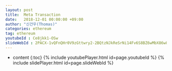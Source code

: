 ```yaml
---
layout: post
title:  Meta Transaction
date:   2018-12-01 00:00:00 +09:00
author: "신건우(Thomas)"
categories: ethereum
tag: ethereum
youtubeId : Ce8jkk1-OSw
slideWebId : 2PACX-1vQFnQHr0V9zGttwry2-2BQtzNJkReSrNi14Fv6S8BZ6wMbX86w8FO0KFauLOwrPJw1WI5KAdEWxe9Td
---
```

* content
{:toc}
{% include youtubePlayer.html id=page.youtubeId %}
{% include slidePlayer.html id=page.slideWebId %}
